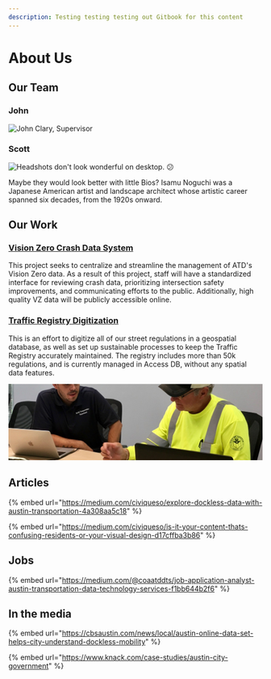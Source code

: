```yaml
---
description: Testing testing testing out Gitbook for this content
---
```


# About Us

## Our Team

### John 

![John Clary, Supervisor](https://data.mobility.austin.gov/components/images/headshots/john_clary.jpeg)

### Scott

![Headshots don&apos;t look wonderful on desktop. &#x1F615;](https://data.mobility.austin.gov/components/images/headshots/scott_reedy.jpeg)

Maybe they would look better with little Bios? Isamu Noguchi was a Japanese American artist and landscape architect whose artistic career spanned six decades, from the 1920s onward.

## Our Work

### [Vision Zero Crash Data System](https://github.com/cityofaustin/atd-data-tech/issues/255)

This project seeks to centralize and streamline the management of ATD's Vision Zero data. As a result of this project, staff will have a standardized interface for reviewing crash data, prioritizing intersection safety improvements, and communicating efforts to the public. Additionally, high quality VZ data will be publicly accessible online.

### [Traffic Registry Digitization](https://github.com/cityofaustin/atd-data-tech/issues/129)

This is an effort to digitize all of our street regulations in a geospatial database, as well as set up sustainable processes to keep the Traffic Registry accurately maintained. The registry includes more than 50k regulations, and is currently managed in Access DB, without any spatial data features.

![Full width banner-y images could liven things up?](.gitbook/assets/image%20%2818%29.png)

## Articles

{% embed url="https://medium.com/civiqueso/explore-dockless-data-with-austin-transportation-4a308aa5c18" %}

{% embed url="https://medium.com/civiqueso/is-it-your-content-thats-confusing-residents-or-your-visual-design-d17cffba3b86" %}

## Jobs

{% embed url="https://medium.com/@coaatddts/job-application-analyst-austin-transportation-data-technology-services-f1bb644b2f6" %}

## In the media

{% embed url="https://cbsaustin.com/news/local/austin-online-data-set-helps-city-understand-dockless-mobility" %}

{% embed url="https://www.knack.com/case-studies/austin-city-government" %}



